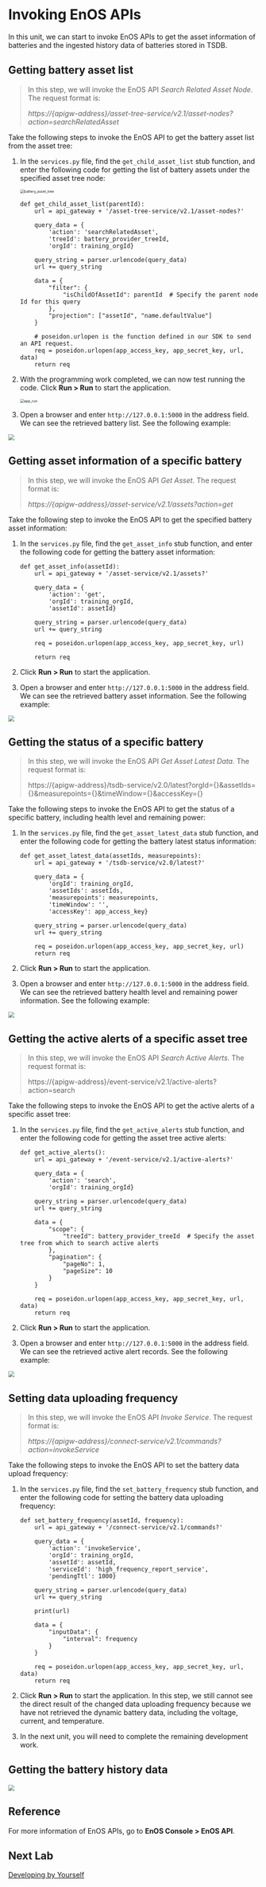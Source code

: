 # Invoking EnOS APIs

In this unit, we can start to invoke EnOS APIs to get the asset information of batteries and the ingested history data of batteries stored in TSDB.

## Getting battery asset list

> In this step, we will invoke the EnOS API *Search Related Asset Node*. The request format is:
>
> *https://{apigw-address}/asset-tree-service/v2.1/asset-nodes?action=searchRelatedAsset*

Take the following steps to invoke the EnOS API to get the battery asset list from the asset tree:

1. In the `services.py` file, find the `get_child_asset_list` stub function, and enter the following code for getting the list of battery assets under the specified asset tree node:

   <img src="media/battery_asset_tree.png" alt="battery_asset_tree" style="zoom: 50%;" />

   ```
   def get_child_asset_list(parentId):
       url = api_gateway + '/asset-tree-service/v2.1/asset-nodes?'
   
       query_data = {
           'action': 'searchRelatedAsset',
           'treeId': battery_provider_treeId,
           'orgId': training_orgId}
   
       query_string = parser.urlencode(query_data)
       url += query_string
   
       data = {
           "filter": {
               "isChildOfAssetId": parentId  # Specify the parent node Id for this query
           },
           "projection": ["assetId", "name.defaultValue"]
       }
   
       # poseidon.urlopen is the function defined in our SDK to send an API request.
       req = poseidon.urlopen(app_access_key, app_secret_key, url, data)
       return req
   ```

2. With the programming work completed, we can now test running the code. Click **Run > Run** to start the application.

   <img src="media/app_run.png" alt="app_run" style="zoom: 50%;" />

3. Open a browser and enter `http://127.0.0.1:5000` in the address field. We can see the retrieved battery list. See the following example:

<img src="media/application-1.png" style="zoom:75%;" />



## Getting asset information of a specific battery

> In this step, we will invoke the EnOS API *Get Asset*. The request format is:
>
> *https://{apigw-address}/asset-service/v2.1/assets?action=get*

Take the following step to invoke the EnOS API to get the specified battery asset information:

1. In the `services.py` file, find the `get_asset_info` stub function, and enter the following code for getting the battery asset information:

   ```
   def get_asset_info(assetId):
       url = api_gateway + '/asset-service/v2.1/assets?'
   
       query_data = {
           'action': 'get',
           'orgId': training_orgId,
           'assetId': assetId}
   
       query_string = parser.urlencode(query_data)
       url += query_string
   
       req = poseidon.urlopen(app_access_key, app_secret_key, url)
   
       return req
   ```

2. Click **Run > Run** to start the application.

3. Open a browser and enter `http://127.0.0.1:5000` in the address field. We can see the retrieved battery asset information. See the following example:

<img src="media/application-2.png" style="zoom:75%;" />

## Getting the status of a specific battery

> In this step, we will invoke the EnOS API *Get Asset Latest Data*. The request format is:
>
> https://{apigw-address}/tsdb-service/v2.0/latest?orgId={}&assetIds={}&measurepoints={}&timeWindow={}&accessKey={}

Take the following steps to invoke the EnOS API to get the status of a specific battery, including health level and remaining power:

1. In the `services.py` file, find the `get_asset_latest_data` stub function, and enter the following code for getting the battery latest status information:

   ```
   def get_asset_latest_data(assetIds, measurepoints):
       url = api_gateway + '/tsdb-service/v2.0/latest?'
   
       query_data = {
           'orgId': training_orgId,
           'assetIds': assetIds,
           'measurepoints': measurepoints,
           'timeWindow': '',
           'accessKey': app_access_key}
   
       query_string = parser.urlencode(query_data)
       url += query_string
   
       req = poseidon.urlopen(app_access_key, app_secret_key, url)
       return req
   ```

2. Click **Run > Run** to start the application.

3. Open a browser and enter `http://127.0.0.1:5000` in the address field. We can see the retrieved battery health level and remaining power information. See the following example:

<img src="media/application-3.png" style="zoom:75%;" />

## Getting the active alerts of a specific asset tree

> In this step, we will invoke the EnOS API *Search Active Alerts*. The request format is:
>
> https://{apigw-address}/event-service/v2.1/active-alerts?action=search

Take the following steps to invoke the EnOS API to get the active alerts of a specific asset tree:

1. In the `services.py` file, find the `get_active_alerts` stub function, and enter the following code for getting the asset tree active alerts:

   ```
   def get_active_alerts():
       url = api_gateway + '/event-service/v2.1/active-alerts?'
   
       query_data = {
           'action': 'search',
           'orgId': training_orgId}
   
       query_string = parser.urlencode(query_data)
       url += query_string
   
       data = {
           "scope": {
               "treeId": battery_provider_treeId  # Specify the asset tree from which to search active alerts
           },
           "pagination": {
               "pageNo": 1,
               "pageSize": 10
           }
       }
   
       req = poseidon.urlopen(app_access_key, app_secret_key, url, data)
       return req
   ```

2. Click **Run > Run** to start the application.

3. Open a browser and enter `http://127.0.0.1:5000` in the address field. We can see the retrieved active alert records. See the following example:

<img src="media/application-4.png" style="zoom:75%;" />

## Setting data uploading frequency

> In this step, we will invoke the EnOS API *Invoke Service*. The request format is:
>
> *https://{apigw-address}/connect-service/v2.1/commands?action=invokeService*

Take the following steps to invoke the EnOS API to set the battery data upload frequency:

1. In the `services.py` file, find the `set_battery_frequency` stub function, and enter the following code for setting the battery data uploading frequency:

   ```
   def set_battery_frequency(assetId, frequency):
       url = api_gateway + '/connect-service/v2.1/commands?'
   
       query_data = {
           'action': 'invokeService',
           'orgId': training_orgId,
           'assetId': assetId,
           'serviceId': 'high_frequency_report_service',
           'pendingTtl': 1000}
   
       query_string = parser.urlencode(query_data)
       url += query_string
   
       print(url)
   
       data = {
           "inputData": {
               "interval": frequency
           }
       }
   
       req = poseidon.urlopen(app_access_key, app_secret_key, url, data)
       return req
   ```

2. Click **Run > Run** to start the application. In this step, we still cannot see the direct result of the changed data uploading frequency because we have not retrieved the dynamic battery data, including the voltage, current, and temperature.

3. In the next unit, you will need to complete the remaining development work.



## Getting the battery history data

<img src="media/application-5.png" style="zoom:75%;" />



## Reference

For more information of EnOS APIs, go to **EnOS Console > EnOS API**.



## Next Lab

[Developing by Yourself](developing_by_yourself_python.md)